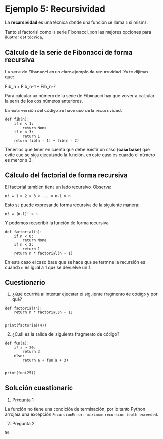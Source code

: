 # Ejemplo 5: Recursividad


La **recursividad** es una técnica donde una función se llama a si misma.

Tanto el factorial como la serie Fibonacci, son las mejores opciones para ilustrar est técnica,.

## Cálculo de la serie de Fibonacci de forma recursiva

La serie de Fibonacci es un claro ejemplo de recursividad. Ya te dijimos que:

Fib_n = Fib_n-1 + Fib_n-2

Para calcular un número de la serie de Fibonacci hay que volver a calcular la sería de los dos números anteriores.   

En esta versión del código se hace uso de la recursividad:

```
def fib(n):
    if n < 1:
        return None
    if n < 3:
        return 1
    return fib(n - 1) + fib(n - 2)
```

Tenemos que tener en cuenta que debe existir un caso (**caso base**)  que evite que se siga ejecutando la función, en este caso es cuando el número es menor a 3.

## Cálculo del factorial de forma recursiva

El factorial también tiene un lado recursivo. Observa:

`n! = 1 × 2 × 3 × ... × n-1 × n`

Esto se puede expresar de forma recursiva de la siguiente manera:
```
n! = (n-1)! × n
```

Y podemos reescribir la función de forma recursiva:

```
def factorial(n):
    if n < 0:
        return None
    if n < 2:
        return 1
    return n * factorial(n - 1)
```
En este caso el caso base que se hace que se termine la recursión es cuando `n` es igual a 1 que se devuelve un 1.

## Cuestionario

1. ¿Qué ocurrirá al intentar ejecutar el siguiente fragmento de código y por qué?

```
def factorial(n):
    return n * factorial(n - 1)


print(factorial(4))
```

2. ¿Cuál es la salida del siguiente fragmento de código?
```
def fun(a):
    if a > 30:
        return 3
    else:
        return a + fun(a + 3)


print(fun(25))
```

## Solución cuestionario

1. Pregunta 1

La función no tiene una condición de terminación, por lo tanto Python arrojara una excepción `RecursionError: maximum recursion depth exceeded`. 

2. Pregunta 2

`56`


